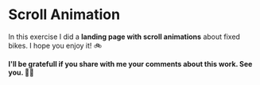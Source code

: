 # Scroll Animation

In this exercise I did a **landing page with scroll animations** about fixed bikes.
I hope you enjoy it! 🚲

**I'll be gratefull if you share with me your comments about this work. See you. 🐱‍💻**
